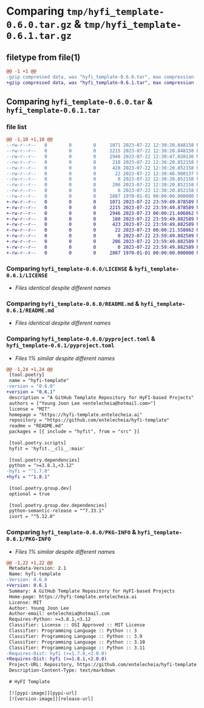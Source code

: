 # Comparing `tmp/hyfi_template-0.6.0.tar.gz` & `tmp/hyfi_template-0.6.1.tar.gz`

## filetype from file(1)

```diff
@@ -1 +1 @@
-gzip compressed data, was "hyfi_template-0.6.0.tar", max compression
+gzip compressed data, was "hyfi_template-0.6.1.tar", max compression
```

## Comparing `hyfi_template-0.6.0.tar` & `hyfi_template-0.6.1.tar`

### file list

```diff
@@ -1,10 +1,10 @@
--rw-r--r--   0        0        0     1071 2023-07-22 12:30:20.848158 hyfi_template-0.6.0/LICENSE
--rw-r--r--   0        0        0     2215 2023-07-22 12:30:20.848158 hyfi_template-0.6.0/README.md
--rw-r--r--   0        0        0     2946 2023-07-22 12:30:47.020136 hyfi_template-0.6.0/pyproject.toml
--rw-r--r--   0        0        0      218 2023-07-22 12:30:20.852158 hyfi_template-0.6.0/src/hyfit/__cli__.py
--rw-r--r--   0        0        0      428 2023-07-22 12:30:20.852158 hyfi_template-0.6.0/src/hyfit/__init__.py
--rw-r--r--   0        0        0       22 2023-07-22 12:30:46.980137 hyfi_template-0.6.0/src/hyfit/_version.py
--rw-r--r--   0        0        0        0 2023-07-22 12:30:20.852158 hyfi_template-0.6.0/src/hyfit/conf/__init__.py
--rw-r--r--   0        0        0      206 2023-07-22 12:30:20.852158 hyfi_template-0.6.0/src/hyfit/conf/about/hyfit.yaml
--rw-r--r--   0        0        0        0 2023-07-22 12:30:20.852158 hyfi_template-0.6.0/src/hyfit/py.typed
--rw-r--r--   0        0        0     2887 1970-01-01 00:00:00.000000 hyfi_template-0.6.0/PKG-INFO
+-rw-r--r--   0        0        0     1071 2023-07-22 23:59:49.878589 hyfi_template-0.6.1/LICENSE
+-rw-r--r--   0        0        0     2215 2023-07-22 23:59:49.878589 hyfi_template-0.6.1/README.md
+-rw-r--r--   0        0        0     2946 2023-07-23 00:00:21.606862 hyfi_template-0.6.1/pyproject.toml
+-rw-r--r--   0        0        0      180 2023-07-22 23:59:49.882589 hyfi_template-0.6.1/src/hyfit/__cli__.py
+-rw-r--r--   0        0        0      423 2023-07-22 23:59:49.882589 hyfi_template-0.6.1/src/hyfit/__init__.py
+-rw-r--r--   0        0        0       22 2023-07-23 00:00:21.558862 hyfi_template-0.6.1/src/hyfit/_version.py
+-rw-r--r--   0        0        0        0 2023-07-22 23:59:49.882589 hyfi_template-0.6.1/src/hyfit/conf/__init__.py
+-rw-r--r--   0        0        0      206 2023-07-22 23:59:49.882589 hyfi_template-0.6.1/src/hyfit/conf/about/hyfit.yaml
+-rw-r--r--   0        0        0        0 2023-07-22 23:59:49.882589 hyfi_template-0.6.1/src/hyfit/py.typed
+-rw-r--r--   0        0        0     2887 1970-01-01 00:00:00.000000 hyfi_template-0.6.1/PKG-INFO
```

### Comparing `hyfi_template-0.6.0/LICENSE` & `hyfi_template-0.6.1/LICENSE`

 * *Files identical despite different names*

### Comparing `hyfi_template-0.6.0/README.md` & `hyfi_template-0.6.1/README.md`

 * *Files identical despite different names*

### Comparing `hyfi_template-0.6.0/pyproject.toml` & `hyfi_template-0.6.1/pyproject.toml`

 * *Files 1% similar despite different names*

```diff
@@ -1,24 +1,24 @@
 [tool.poetry]
 name = "hyfi-template"
-version = "0.6.0"
+version = "0.6.1"
 description = "A GitHub Template Repository for HyFI-based Projects"
 authors = ["Young Joon Lee <entelecheia@hotmail.com>"]
 license = "MIT"
 homepage = "https://hyfi-template.entelecheia.ai"
 repository = "https://github.com/entelecheia/hyfi-template"
 readme = "README.md"
 packages = [{ include = "hyfit", from = "src" }]
 
 [tool.poetry.scripts]
 hyfit = 'hyfit.__cli__:main'
 
 [tool.poetry.dependencies]
 python = ">=3.8.1,<3.12"
-hyfi = "^1.7.0"
+hyfi = "^1.8.1"
 
 [tool.poetry.group.dev]
 optional = true
 
 [tool.poetry.group.dev.dependencies]
 python-semantic-release = "^7.33.1"
 isort = "^5.12.0"
```

### Comparing `hyfi_template-0.6.0/PKG-INFO` & `hyfi_template-0.6.1/PKG-INFO`

 * *Files 1% similar despite different names*

```diff
@@ -1,22 +1,22 @@
 Metadata-Version: 2.1
 Name: hyfi-template
-Version: 0.6.0
+Version: 0.6.1
 Summary: A GitHub Template Repository for HyFI-based Projects
 Home-page: https://hyfi-template.entelecheia.ai
 License: MIT
 Author: Young Joon Lee
 Author-email: entelecheia@hotmail.com
 Requires-Python: >=3.8.1,<3.12
 Classifier: License :: OSI Approved :: MIT License
 Classifier: Programming Language :: Python :: 3
 Classifier: Programming Language :: Python :: 3.9
 Classifier: Programming Language :: Python :: 3.10
 Classifier: Programming Language :: Python :: 3.11
-Requires-Dist: hyfi (>=1.7.0,<2.0.0)
+Requires-Dist: hyfi (>=1.8.1,<2.0.0)
 Project-URL: Repository, https://github.com/entelecheia/hyfi-template
 Description-Content-Type: text/markdown
 
 # HyFI Template
 
 [![pypi-image]][pypi-url]
 [![version-image]][release-url]
```

